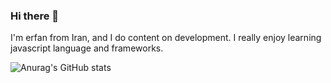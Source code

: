 ### Hi there 👋

I'm erfan from Iran, and I do content on development. I really enjoy learning javascript language and frameworks.

![Anurag's GitHub stats](https://github-readme-stats.vercel.app/api?username=erfanafzali&show_icons=true&theme=onedark)
